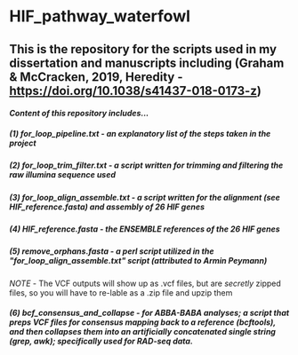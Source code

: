 # HIF_pathway_waterfowl
## This is the repository for the scripts used in my dissertation and manuscripts including (Graham & McCracken, 2019, Heredity - https://doi.org/10.1038/s41437-018-0173-z)

#### *Content of this repository includes...*

##### (1) for_loop_pipeline.txt - an explanatory list of the steps taken in the project 
##### (2) for_loop_trim_filter.txt - a script written for trimming and filtering the raw illumina sequence used
##### (3) for_loop_align_assemble.txt - a script written for the alignment (see HIF_reference.fasta) and assembly of 26 HIF genes
##### (4) HIF_reference.fasta - the ENSEMBLE references of the 26 HIF genes
##### (5) remove_orphans.fasta - a perl script utilized in the "for_loop_align_assemble.txt" script (attributed to Armin Peymann)
 
 *NOTE* - The VCF outputs will show up as .vcf files, but are *secretly* zipped files, so you will have to re-lable as a .zip file and upzip them
 
 ##### (6) bcf_consensus_and_collapse - for ABBA-BABA analyses; a script that preps VCF files for consensus mapping back to a reference (bcftools), and then collapses them into an artificially concatenated single string (grep, awk); specifically used for RAD-seq data.
